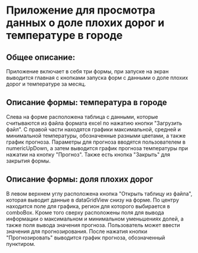 # Приложение для просмотра данных о доле плохих дорог и температуре в городе
## Общее описание:
Приложение включает в себя три формы, при запуске на экран выводится главная с кнопками запуска форм с данными о доле плохих дорог и температуре за месяц. 
## Описание формы: температура в городе
Слева на форме расположена таблица с данными, которые считываются из файла формата excel по нажатию кнопки "Загрузить файл". C правой части находятся графики максимальной, средней и минимальной температуры, обозначенные разными цветами, а также график прогноза. Параметры для прогноза вводятся пользователем в numericUpDown, а затем выводится график прогноза температуры при нажатии на кнопку "Прогноз". Также есть кнопка "Закрыть" для закрытия формы.
## Описание формы: доля плохих дорог
В левом верхнем углу расположена кнопка "Открыть таблицу из файла", которая выводит данные в dataGridView снизу на форме. По центру находится поле для графика, регион для которого выбирается в comboBox. Кроме того сверху расположены поля для вывода информации о максимальном и минимальном уменьшениях долей, а также поля вывода значения прогноза. Пользователь может ввести значения для прогнозирования. После нажатия кнопки "Прогнозировать" выводится график прогноза, обозначенный пунктиром. 
